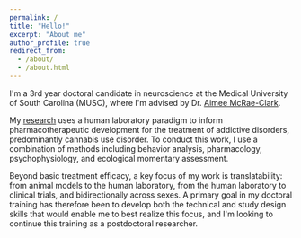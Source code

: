 ```yaml
---
permalink: /
title: "Hello!"
excerpt: "About me"
author_profile: true
redirect_from: 
  - /about/
  - /about.html
---
```


I'm a 3rd year doctoral candidate in neuroscience at the Medical University of South Carolina (MUSC), where I'm advised by Dr. <a href="https://scholar.google.com/citations?user=lazcLG0AAAAJ&hl=en">Aimee McRae-Clark</a>.

My <a href="https://marterin.github.io/research">research</a> uses a human laboratory paradigm to inform pharmacotherapeutic development for the treatment of addictive disorders, predominantly cannabis use disorder. To conduct this work, I use a combination of methods including behavior analysis, pharmacology, psychophysiology, and ecological momentary assessment.

Beyond basic treatment efficacy, a key focus of my work is translatability: from animal models to the human laboratory, from the human laboratory to clinical trials, and bidirectionally across sexes. A primary goal in my doctoral training has therefore been to develop both the technical and study design skills that would enable me to best realize this focus, and I'm looking to continue this training as a postdoctoral researcher.
